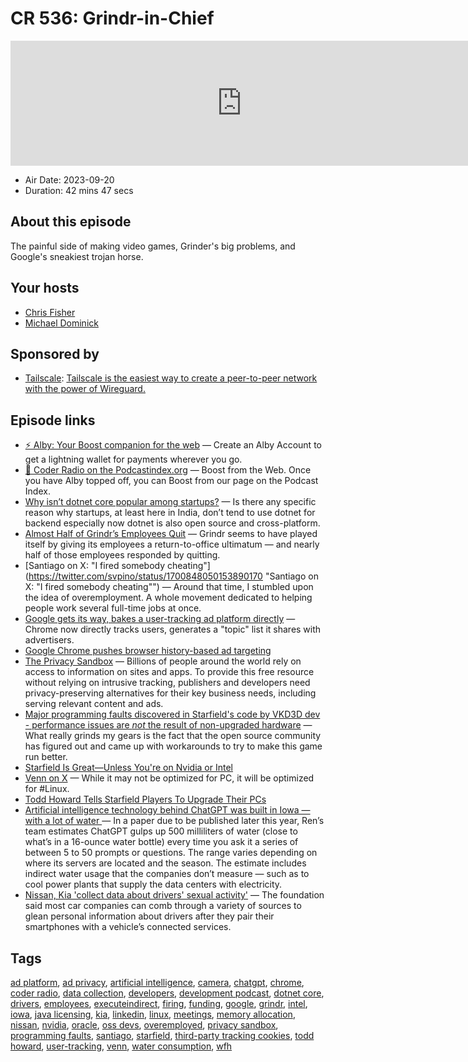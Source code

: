 # CR 536: Grindr-in-Chief

<iframe src="https://player.fireside.fm/v2/MLf2ZzhC+aZLoLnf2?theme=dark" width="740" height="200" frameborder="0" scrolling="no"></iframe>

* Air Date: 2023-09-20
* Duration: 42 mins 47 secs

## About this episode

The painful side of making video games, Grinder's big problems, and Google's sneakiest trojan horse.

## Your hosts
* [Chris Fisher](https://coder.show/hosts/chrislas)
* [Michael Dominick](https://coder.show/hosts/michael)

## Sponsored by

  * [Tailscale](https://tailscale.com/coder): [Tailscale is the easiest way to create a peer-to-peer network with the power of Wireguard. ](https://tailscale.com/coder)



## Episode links

  * [⚡ Alby: Your Boost companion for the web](https://getalby.com/ "⚡ Alby: Your Boost companion for the web") — Create an Alby Account to get a lightning wallet for payments wherever you go. 
  * [🎉 Coder Radio on the Podcastindex.org](https://podcastindex.org/podcast/487548 "🎉 Coder Radio on the Podcastindex.org") — Boost from the Web. Once you have Alby topped off, you can Boost from our page on the Podcast Index.
  * [Why isn’t dotnet core popular among startups?](https://www.reddit.com/r/dotnet/comments/16fu7o0/why_isnt_dotnet_core_popular_among_startups/?share_id=O2Z8vRJBz0u4bc7-BYb_Z&utm_name=androidcss "Why isn’t dotnet core popular among startups?") — Is there any specific reason why startups, at least here in India, don’t tend to use dotnet for backend especially now dotnet is also open source and cross-platform. 
  * [Almost Half of Grindr’s Employees Quit](https://futurism.com/the-byte/grindr-remote-work "Almost Half of Grindr’s Employees Quit") — Grindr seems to have played itself by giving its employees a return-to-office ultimatum — and nearly half of those employees responded by quitting.
  * [Santiago on X: "I fired somebody cheating"](https://twitter.com/svpino/status/1700848050153890170 "Santiago on X: "I fired somebody cheating"") — Around that time, I stumbled upon the idea of overemployment. A whole movement dedicated to helping people work several full-time jobs at once.
  * [Google gets its way, bakes a user-tracking ad platform directly](https://arstechnica.com/gadgets/2023/09/googles-widely-opposed-ad-platform-the-privacy-sandbox-launches-in-chrome/ "Google gets its way, bakes a user-tracking ad platform directly") — Chrome now directly tracks users, generates a "topic" list it shares with advertisers.
  * [Google Chrome pushes browser history-based ad targeting](https://www.theregister.com/2023/09/06/google_privacy_popup_chrome/ "Google Chrome pushes browser history-based ad targeting")
  * [The Privacy Sandbox](https://privacysandbox.com/ "The Privacy Sandbox") — Billions of people around the world rely on access to information on sites and apps. To provide this free resource without relying on intrusive tracking, publishers and developers need privacy-preserving alternatives for their key business needs, including serving relevant content and ads. 
  * [Major programming faults discovered in Starfield's code by VKD3D dev - performance issues are *not* the result of non-upgraded hardware](https://www.reddit.com/r/Starfield/comments/16ewupt/major_programming_faults_discovered_in_starfields/ "Major programming faults discovered in Starfield's code by VKD3D dev - performance issues are *not* the result of non-upgraded hardware") — What really grinds my gears is the fact that the open source community has figured out and came up with workarounds to try to make this game run better.
  * [Starfield Is Great—Unless You're on Nvidia or Intel](https://gizmodo.com/starfield-runs-better-on-amd-than-nvidia-or-intel-1850825127 "Starfield Is Great—Unless You're on Nvidia or Intel")
  * [Venn on X](https://twitter.com/vennstone/status/1701178256332878301?s=12&t=E9EIlRX-vHxbQ8g23lQU3A "Venn on X") — While it may not be optimized for PC, it will be optimized for #Linux.
  * [Todd Howard Tells Starfield Players To Upgrade Their PCs](https://kotaku.com/todd-howard-starfield-pc-optimized-settings-xbox-1850818022 "Todd Howard Tells Starfield Players To Upgrade Their PCs")
  * [Artificial intelligence technology behind ChatGPT was built in Iowa — with a lot of water ](https://apnews.com/article/chatgpt-gpt4-iowa-ai-water-consumption-microsoft-f551fde98083d17a7e8d904f8be822c4 "Artificial intelligence technology behind ChatGPT was built in Iowa — with a lot of water ") — In a paper due to be published later this year, Ren’s team estimates ChatGPT gulps up 500 milliliters of water (close to what’s in a 16-ounce water bottle) every time you ask it a series of between 5 to 50 prompts or questions. The range varies depending on where its servers are located and the season. The estimate includes indirect water usage that the companies don’t measure — such as to cool power plants that supply the data centers with electricity.
  * [Nissan, Kia 'collect data about drivers' sexual activity'](https://nypost.com/2023/09/06/nissan-kia-collect-data-about-drivers-sexual-activity/ "Nissan, Kia 'collect data about drivers' sexual activity'") — The foundation said most car companies can comb through a variety of sources to glean personal information about drivers after they pair their smartphones with a vehicle’s connected services. 



## Tags

[ad platform](https://coder.show/tags/ad%20platform), [ad privacy](https://coder.show/tags/ad%20privacy), [artificial intelligence](https://coder.show/tags/artificial%20intelligence), [camera](https://coder.show/tags/camera), [chatgpt](https://coder.show/tags/chatgpt), [chrome](https://coder.show/tags/chrome), [coder radio](https://coder.show/tags/coder%20radio), [data collection](https://coder.show/tags/data%20collection), [developers](https://coder.show/tags/developers), [development podcast](https://coder.show/tags/development%20podcast), [dotnet core](https://coder.show/tags/dotnet%20core), [drivers](https://coder.show/tags/drivers), [employees](https://coder.show/tags/employees), [executeindirect](https://coder.show/tags/executeindirect), [firing](https://coder.show/tags/firing), [funding](https://coder.show/tags/funding), [google](https://coder.show/tags/google), [grindr](https://coder.show/tags/grindr), [intel](https://coder.show/tags/intel), [iowa](https://coder.show/tags/iowa), [java licensing](https://coder.show/tags/java%20licensing), [kia](https://coder.show/tags/kia), [linkedin](https://coder.show/tags/linkedin), [linux](https://coder.show/tags/linux), [meetings](https://coder.show/tags/meetings), [memory allocation](https://coder.show/tags/memory%20allocation), [nissan](https://coder.show/tags/nissan), [nvidia](https://coder.show/tags/nvidia), [oracle](https://coder.show/tags/oracle), [oss devs](https://coder.show/tags/oss%20devs), [overemployed](https://coder.show/tags/overemployed), [privacy sandbox](https://coder.show/tags/privacy%20sandbox), [programming faults](https://coder.show/tags/programming%20faults), [santiago](https://coder.show/tags/santiago), [starfield](https://coder.show/tags/starfield), [third-party tracking cookies](https://coder.show/tags/third-party%20tracking%20cookies), [todd howard](https://coder.show/tags/todd%20howard), [user-tracking](https://coder.show/tags/user-tracking), [venn](https://coder.show/tags/venn), [water consumption](https://coder.show/tags/water%20consumption), [wfh](https://coder.show/tags/wfh)